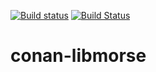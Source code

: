 [![Build status](https://ci.appveyor.com/api/projects/status/6y8bmo9jl82pkosu?svg=true)](https://ci.appveyor.com/project/sixten-hilborn/conan-libmorse)
[![Build Status](https://travis-ci.org/sixten-hilborn/conan-libmorse.svg?branch=master)](https://travis-ci.org/sixten-hilborn/conan-libmorse)

# conan-libmorse
